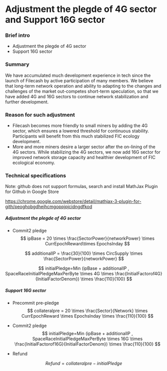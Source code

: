 # Adjustment the plegde of 4G sector and Support 16G sector

### Brief intro

- Adjustment the plegde of 4G sector
- Support 16G sector

### Summary

We have accumulated much development experience in tech since the launch of FiIecash by active participation of many members. We believe that long-term network operation and ability to adapting to the changes and challenges of the market out-competes short-term speculation, so that we have added 4G and 16G sectors to continue network stabilization and further development.

### Reason for such adjustment

- Filecash becomes more friendly to small miners by adding the 4G sector, which ensures a lowered threshold for continuous stability. Participants will benefit from this much stabilized FIC ecology development.
- More and more miners desire a larger sector after the on-lining of the 4G sectors. While stabilizing the 4G sectors, we now add 16G sector for improved network storage capacity and healthier development of FIC ecological economy.

### Technical specifications

Note: github does not support formulas, search and install MathJax Plugin for Github in Google Store

https://chrome.google.com/webstore/detail/mathjax-3-plugin-for-gith/peoghobgdhejhcmgoppjpjcidngdfkod

##### Adjustment the plegde of 4G sector

- Commit2 pledge
$$
ipBase = 20 \times \frac{SectorPower}{networkPower} \times CurrEpochReward\times Epochslnday
$$

$$
additionalIP = \frac{30}{100} \times CircSupply \times \frac{SectorPower}{networkPower}
$$

$$
initialPledge=Min (ipBase + additionalIP , SpaceRaceInitialPledgeMaxPerByte \times 4G \times  \frac{InitialFactorof4G}{InitialFactorDenom}) \times  \frac{110}{100}
$$


##### Support 16G sector

- Precommit pre-pledge
$$
collateralpre = 20 \times \frac{Sector}{Network} \times CurrEpochReward \times Epochslnday \times \frac{110}{100}
$$

- Commit2 pledge
$$
initialPledge=Min (ipBase + additionalIP , SpaceRaceInitialPledgeMaxPerByte \times 16G \times  \frac{InitialFactorof16G}{InitialFactorDenom}) \times  \frac{110}{100}
$$

- Refund

$$
Refund = collateralpre - initialPledge
$$

